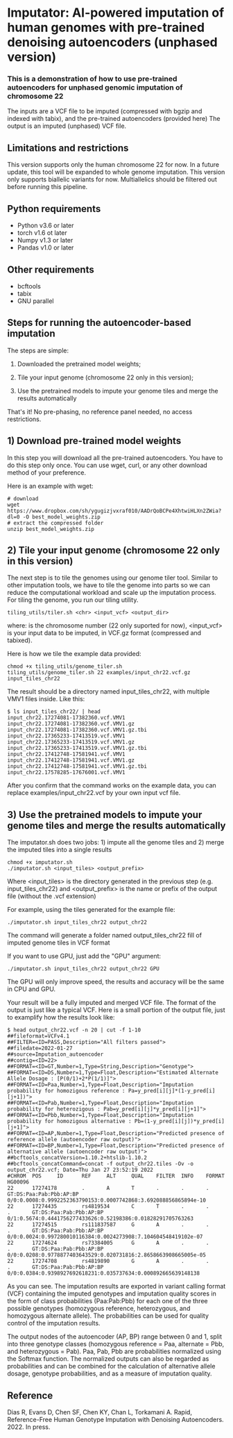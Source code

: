 # Imputator: AI-powered imputation of human genomes with pre-trained denoising autoencoders (unphased version)

### This is a demonstration of how to use pre-trained autoencoders for unphased genomic imputation of chromosome 22

The inputs are a VCF file to be imputed (compressed with bgzip and indexed with tabix), and the pre-trained autoencoders (provided here)
The output is an imputed (unphased) VCF file.

## Limitations and restrictions

This version supports only the human chromosome 22 for now. In a future update, this tool will be expanded to whole genome imputation.
This version only supports biallelic variants for now. Multiallelics should be filtered out before running this pipeline.

## Python requirements

- Python v3.6 or later
- torch v1.6 ot later
- Numpy v1.3 or later
- Pandas v1.0 or later

## Other requirements

- bcftools
- tabix
- GNU parallel

## Steps for running the autoencoder-based imputation

The steps are simple: 

1) Downloaded the pretrained model weights; 

2) Tile your input genome (chromosome 22 only in this version);

3) Use the pretrained models to impute your genome tiles and merge the results automatically


That's it! No pre-phasing, no reference panel needed, no access restrictions.


## 1) Download pre-trained model weights

In this step you will download all the pre-trained autoencoders. You have to do this step only once.
You can use wget, curl, or any other download method of your preference.

Here is an example with wget:

```
# download
wget https://www.dropbox.com/sh/ygugizjvxraf010/AADrQoBCPe4XhtwiHLXn2ZWia?dl=0 -O best_model_weights.zip
# extract the compressed folder
unzip best_model_weights.zip
```

## 2) Tile your input genome (chromosome 22 only in this version)

The next step is to tile the genomes using our genome tiler tool.
Similar to other imputation tools, we have to tile the genome into parts so we can reduce the computational workload and scale up the imputation process.
For tiling the genome, you run our tiling utility.

```
tiling_utils/tiler.sh <chr> <input_vcf> <output_dir>
```

where: <chr> is the chromosome number (22 only suported for now), <input_vcf> is your input data to be imputed, in VCF.gz format (compressed and tabixed).  

Here is how we tile the example data provided:

```
chmod +x tiling_utils/genome_tiler.sh
tiling_utils/genome_tiler.sh 22 examples/input_chr22.vcf.gz input_tiles_chr22
```

The result should be a directory named input_tiles_chr22, with multiple VMV1 files inside.
Like this:

```
$ ls input_tiles_chr22/ | head
input_chr22.17274081-17382360.vcf.VMV1
input_chr22.17274081-17382360.vcf.VMV1.gz
input_chr22.17274081-17382360.vcf.VMV1.gz.tbi
input_chr22.17365233-17413519.vcf.VMV1
input_chr22.17365233-17413519.vcf.VMV1.gz
input_chr22.17365233-17413519.vcf.VMV1.gz.tbi
input_chr22.17412748-17581941.vcf.VMV1
input_chr22.17412748-17581941.vcf.VMV1.gz
input_chr22.17412748-17581941.vcf.VMV1.gz.tbi
input_chr22.17578285-17676001.vcf.VMV1
```

After you confirm that the command works on the example data, you can replace examples/input_chr22.vcf by your own input vcf file.

## 3) Use the pretrained models to impute your genome tiles and merge the results automatically

The imputator.sh does two jobs: 1) impute all the genome tiles and 2) merge the imputed tiles into a single results

```
chmod +x imputator.sh
./imputator.sh <input_tiles> <output_prefix>
```

Where <input_tiles> is the directory generated in the previous step (e.g. input_tiles_chr22) and <output_prefix> is the name or prefix of the output file (without the .vcf extension)

For example, using the tiles generated for the example file:


```
./imputator.sh input_tiles_chr22 output_chr22
```

The command will generate a folder named output_tiles_chr22 fill of imputed genome tiles in VCF format


If you want to use GPU, just add the "GPU" argument:


```
./imputator.sh input_tiles_chr22 output_chr22 GPU
```

The GPU will only improve speed, the results and accuracy will be the same in CPU and GPU.


Your result will be a fully imputed and merged VCF file. The format of the output is just like a typical VCF. 
Here is a small portion of the output file, just to examplify how the results look like:

```
$ head output_chr22.vcf -n 20 | cut -f 1-10
##fileformat=VCFv4.1
##FILTER=<ID=PASS,Description="All filters passed">
##filedate=2022-01-27
##source=Imputation_autoencoder
##contig=<ID=22>
##FORMAT=<ID=GT,Number=1,Type=String,Description="Genotype">
##FORMAT=<ID=DS,Number=1,Type=Float,Description="Estimated Alternate Allele Dosage : [P(0/1)+2*P(1/1)]">
##FORMAT=<ID=Paa,Number=1,Type=Float,Description="Imputation probability for homozigous reference : Pa=y_pred[i][j]*(1-y_pred[i][j+1])">
##FORMAT=<ID=Pab,Number=1,Type=Float,Description="Imputation probability for heterozigous : Pab=y_pred[i][j]*y_pred[i][j+1]">
##FORMAT=<ID=Pbb,Number=1,Type=Float,Description="Imputation probability for homozigous alternative : Pb=(1-y_pred[i][j])*y_pred[i][j+1]">
##FORMAT=<ID=AP,Number=1,Type=Float,Description="Predicted presence of reference allele (autoencoder raw output)">
##FORMAT=<ID=BP,Number=1,Type=Float,Description="Predicted presence of alternative allele (autoencoder raw output)">
##bcftools_concatVersion=1.10.2+htslib-1.10.2
##bcftools_concatCommand=concat -f output_chr22.tiles -Ov -o output_chr22.vcf; Date=Thu Jan 27 23:52:19 2022
#CHROM  POS     ID      REF     ALT     QUAL    FILTER  INFO    FORMAT  HG00096
22      17274178        .       A       T       .       .       .       GT:DS:Paa:Pab:Pbb:AP:BP 0/0:0.0008:0.9992252363790153:0.0007742868:3.692088856865894e-10
22      17274435        rs4819534       C       T       .       .       .       GT:DS:Paa:Pab:Pbb:AP:BP 0/1:0.5674:0.4441756277433626:0.52198386:0.01828291705763263
22      17274515        rs111837587     G       A       .       .       .       GT:DS:Paa:Pab:Pbb:AP:BP 0/0:0.0024:0.997280010116384:0.0024273908:7.104604548419102e-07
22      17274624        rs73384005      G       A       .       .       .       GT:DS:Paa:Pab:Pbb:AP:BP 0/0:0.0208:0.9778877403643529:0.020731816:2.8658663908665005e-05
22      17274708        rs4819890       G       A       .       .       .       GT:DS:Paa:Pab:Pbb:AP:BP 0/0:0.0384:0.9398927692618231:0.035737634:0.000892665639148138

```

As you can see. The imputation results are exported in variant calling format (VCF) containing the imputed genotypes and imputation quality scores in the form of class probabilities (Paa:Pab:Pbb) for each one of the three possible genotypes (homozygous reference, heterozygous, and homozygous alternate allele). The probabilities can be used for quality control of the imputation results. 

The output nodes of the autoencoder (AP, BP) range between 0 and 1, split into three genotype classes (homozygous reference = Paa, alternate = Pbb, and heterozygous = Pab).
Paa, Pab, Pbb are probabilities normalized using the Softmax function. The normalized outputs can also be regarded as probabilities and can be combined for the calculation of alternative allele dosage, genotype probabilities, and as a measure of imputation quality.
 
## Reference
Dias R, Evans D, Chen SF, Chen KY, Chan L, Torkamani A. Rapid, Reference-Free Human Genotype Imputation with Denoising Autoencoders. 2022. In press.


